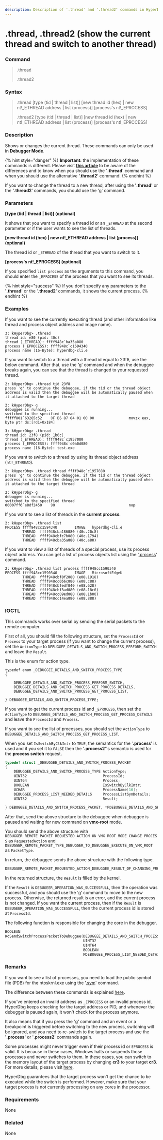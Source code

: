 ```yaml
---
description: Description of '.thread' and '.thread2' commands in HyperDbg.
---
```


# .thread, .thread2 (show the current thread and switch to another thread)

### Command

> .thread
>
> .thread2

### Syntax

> .thread \[type (tid | thread | list)] \[new thread id (hex) | new nt!\_ETHREAD address | list (process)] \[process's nt!\_EPROCESS]
>
> .thread2 \[type (tid | thread | list)] \[new thread id (hex) | new nt!\_ETHREAD address | list (process)] \[process's nt!\_EPROCESS]

### Description

Shows or changes the current thread. These commands can only be used in **Debugger Mode**.

{% hint style="danger" %}
**Important:** the implementation of these commands is different. Please visit [**this article**](https://docs.hyperdbg.org/tips-and-tricks/considerations/difference-between-process-and-thread-switching-commands) to be aware of the differences and to know when you should use the '**.thread**' command and when you should use the alternative '.**thread2**' command.
{% endhint %}

If you want to change the thread to a new thread, after using the '**.thread**' or the '**.thread2**' commands, you should use the '[g](https://docs.hyperdbg.org/commands/debugging-commands/g)' command.

### Parameters

**\[type (tid | thread | list)] (optional)**

It shows that you want to specify a thread id or an `_ETHREAD` at the second parameter or if the user wants to see the list of threads.

**\[new thread id (hex) | new nt!\_ETHREAD address | list (process)] (optional)**

The thread id or `_ETHREAD` of the thread that you want to switch to it.

**\[process's nt!\_EPROCESS] (optional)**

If you specified `list process` as the arguments to this command, you should enter the `_EPROCESS` of the process that you want to see its threads.

{% hint style="success" %}
If you don't specify any parameters to the '**.thread**' or the '**.thread2**' commands, it shows the current process.
{% endhint %}

### Examples

If you want to see the currently executing thread (and other information like thread and process object address and image name).

```
3: kHyperDbg> .thread
thread id: e80 (pid: 40c)
thread (_ETHREAD): ffff948c`ba35a080
process (_EPROCESS): ffff948c`c1594340
process name (16-Byte): hyperdbg-cli.e
```

If you want to switch to a thread with a thread id equal to 23f8, use the below command. After that, use the '[g](https://docs.hyperdbg.org/commands/debugging-commands/g)' command and when the debuggee breaks again, you can see that the thread is changed to your requested thread.

```
2: kHyperDbg> .thread tid 23f8
press 'g' to continue the debuggee, if the tid or the thread object address is valid then the debuggee will be automatically paused when it attached to the target thread

2: kHyperDbg> g
debuggee is running...
switched to the specified thread
fffff801`63265c52    0F B6 87 84 01 00 00                movzx eax, byte ptr ds:[rdi+0x184]

3: kHyperDbg> .thread
thread id: 23f8 (pid: 1b6c)
thread (_ETHREAD): ffff948c`c1957080
process (_EPROCESS): ffff948c`c0a0d080
process name (16-Byte): test.exe
```

If you want to switch to a thread by using its thread object address (`nt!_ETHREAD`).

```
2: kHyperDbg> .thread thread ffff948c`c1957080
press 'g' to continue the debuggee, if the tid or the thread object address is valid then the debuggee will be automatically paused when it attached to the target thread

2: kHyperDbg> g
debuggee is running...
switched to the specified thread
00007ff6`e8df2450    90                                  nop
```

If you want to see a list of threads in the **current process**.

```
2: kHyperDbg> .thread list
PROCESS ffff948cc1594340        IMAGE   hyperdbg-cli.e
        THREAD  ffff948cba186080 (40c.20c8)
        THREAD  ffff948cbfc7b080 (40c.1794)
        THREAD  ffff948cba35a080 (40c.e80)
```

If you want to view a list of threads of a special process, use its process object address. You can get a list of process objects list using the '[.process](https://docs.hyperdbg.org/commands/meta-commands/.process)' command.

```
2: kHyperDbg> .thread list process ffff948cc1590340
PROCESS ffff948cc1590340        IMAGE   MicrosoftEdgeU
        THREAD  ffff948cbf8f2080 (e08.1918)
        THREAD  ffff948cc056c080 (e08.c88)
        THREAD  ffff948cbfedf040 (e08.628)
        THREAD  ffff948cbf3ad080 (e08.18c0)
        THREAD  ffff948cc09ed080 (e08.1b00)
        THREAD  ffff948cc14ea080 (e08.888)
```

### IOCTL

This commands works over serial by sending the serial packets to the remote computer.

First of all, you should fill the following structure, set the `ProcessId` or `Process` to your target process (if you want to change the current process), set the `ActionType` to `DEBUGGEE_DETAILS_AND_SWITCH_PROCESS_PERFORM_SWITCH` and leave the `Result`.

This is the enum for action type.

```
typedef enum _DEBUGGEE_DETAILS_AND_SWITCH_PROCESS_TYPE
{

    DEBUGGEE_DETAILS_AND_SWITCH_PROCESS_PERFORM_SWITCH,
    DEBUGGEE_DETAILS_AND_SWITCH_PROCESS_GET_PROCESS_DETAILS,
    DEBUGGEE_DETAILS_AND_SWITCH_PROCESS_GET_PROCESS_LIST,

} DEBUGGEE_DETAILS_AND_SWITCH_PROCESS_TYPE;
```

If you want to get the current process id and `_EPROCESS`, then set the `ActionType` to `DEBUGGEE_DETAILS_AND_SWITCH_PROCESS_GET_PROCESS_DETAILS` and leave the `ProcessId` and `Process`.

If you want to see the list of processes, you should set the `ActionType` to `DEBUGGEE_DETAILS_AND_SWITCH_PROCESS_GET_PROCESS_LIST`.

When you set `IsSwitchByClkIntr` to `TRUE`, the semantics for the '**.process**' is used and if you set it to `FALSE` then the '**.process2**''s semantic is used for the **process switch** request.

```c
typedef struct _DEBUGGEE_DETAILS_AND_SWITCH_PROCESS_PACKET
{
    DEBUGGEE_DETAILS_AND_SWITCH_PROCESS_TYPE ActionType;
    UINT32                                   ProcessId;
    UINT64                                   Process;
    BOOLEAN                                  IsSwitchByClkIntr;
    UCHAR                                    ProcessName[16];
    DEBUGGEE_PROCESS_LIST_NEEDED_DETAILS     ProcessListSymDetails;
    UINT32                                   Result;

} DEBUGGEE_DETAILS_AND_SWITCH_PROCESS_PACKET, *PDEBUGGEE_DETAILS_AND_SWITCH_PROCESS_PACKET;

```

After that, send the above structure to the debuggee when debuggee is paused and waiting for new command on **vmx-root** mode.

You should send the above structure with `DEBUGGER_REMOTE_PACKET_REQUESTED_ACTION_ON_VMX_ROOT_MODE_CHANGE_PROCESS` as `RequestedAction` and `DEBUGGER_REMOTE_PACKET_TYPE_DEBUGGER_TO_DEBUGGEE_EXECUTE_ON_VMX_ROOT` as `PacketType`.

In return, the debuggee sends the above structure with the following type.

```c
DEBUGGER_REMOTE_PACKET_REQUESTED_ACTION_DEBUGGEE_RESULT_OF_CHANGING_PROCESS
```

In the returned structure, the `Result` is filled by the kernel.

If the `Result` is `DEBUGEER_OPERATION_WAS_SUCCESSFULL`, then the operation was successful, and you should use the '[g](https://docs.hyperdbg.org/commands/debugging-commands/g)' command to move to the new process. Otherwise, the returned result is an error, and the current process is not changed. If you want the current process, then if the `Result` is `DEBUGEER_OPERATION_WAS_SUCCESSFULL`, then the current process id is stored at `ProcessId`.

The following function is responsible for changing the core in the debugger.

```c
BOOLEAN
KdSendSwitchProcessPacketToDebuggee(DEBUGGEE_DETAILS_AND_SWITCH_PROCESS_TYPE ActionType,
                                    UINT32                                   NewPid,
                                    UINT64                                   NewProcess,
                                    BOOLEAN                                  SetChangeByClockInterrupt,
                                    PDEBUGGEE_PROCESS_LIST_NEEDED_DETAILS    SymDetailsForProcessList);
```

### Remarks

If you want to see a list of processes, you need to load the public symbol file (PDB) for the ntoskrnl.exe using the '[.sym](https://docs.hyperdbg.org/commands/meta-commands/.sym)' command.

The difference between these commands is explained [here](https://docs.hyperdbg.org/tips-and-tricks/considerations/difference-between-process-and-thread-switching-commands).

If you've entered an invalid address as `_EPROCESS` or an invalid process id, HyperDbg keeps checking for the target address or PID, and whenever the debugger is paused again, it won't check for the process anymore.

It also means that if you press the '[g](https://docs.hyperdbg.org/commands/debugging-commands/g)' command and an event or a breakpoint is triggered before switching to the new process, switching will be ignored, and you need to re-switch to the target process and use the '**.process**' or '**.process2**' commands again.

Some processes might never trigger even if their process id or `EPROCESS` is valid. It is because in these cases, Windows halts or suspends those processes and never switches to them. In these cases, you can switch to the memory layout of the target process by changing **cr3** to your target **cr3**. For more details, please visit [here](https://docs.hyperdbg.org/tips-and-tricks/misc/switch-to-new-process-layout).

HyperDbg guarantees that the target process won't get the chance to be executed while the switch is performed. However, make sure that your target process is not currently processing on any cores in the processor.

### Requirements

None

### Related

None
